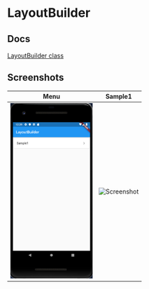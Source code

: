 # LayoutBuilder

## Docs

[LayoutBuilder class](https://api.flutter.dev/flutter/widgets/LayoutBuilder-class.html)

## Screenshots

|Menu|Sample1|
|:-:|:-:|
|<img src="./screenshots/Menu.png" height="400" alt="Screenshot"/>|<img src="./screenshots/gif/Sample1.gif" height="400" alt="Screenshot"/>|
